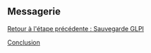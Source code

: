 ## Messagerie

[Retour à l'étape précédente : Sauvegarde GLPI](https://github.com/kevinguyodo/Linux-deuxieme-annee/blob/main/TP1/Sauvegarde%20GLPI.md)

[Conclusion](https://github.com/kevinguyodo/Linux-deuxieme-annee/blob/main/TP1/Conclusion.md)
